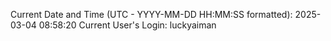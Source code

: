 Current Date and Time (UTC - YYYY-MM-DD HH:MM:SS formatted): 2025-03-04 08:58:20
Current User's Login: luckyaiman

